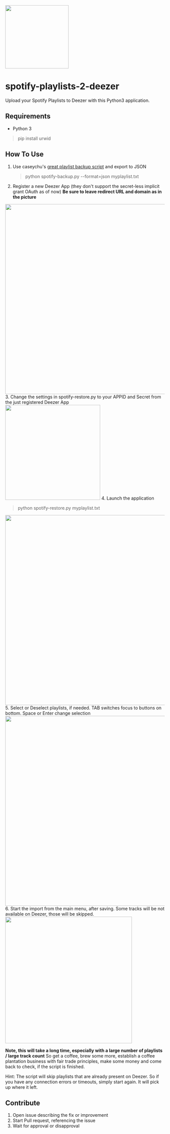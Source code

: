 <img src="https://helpsterte.eu/img/projects/deezerhitsspotify.png" width="200"/>

# spotify-playlists-2-deezer
Upload your Spotify Playlists to Deezer with this Python3 application.

## Requirements
* Python 3
> pip install urwid

## How To Use
1. Use caseychu's [great playlist backup script](https://github.com/caseychu/spotify-backup) and export to JSON
   > python spotify-backup.py --format=json myplaylist.txt
2. Register a new Deezer App (they don't support the secret-less implicit grant OAuth as of now) **Be sure to leave redirect URL and domain as in the picture**
<img src="https://i.imgur.com/91cJaSa.png" width="600" />
3. Change the settings in spotify-restore.py to your APPID and Secret from the just registered Deezer App
<img src="https://i.imgur.com/qw0EWBJ.png" width="300" />
4. Launch the application

   > python spotify-restore.py myplaylist.txt
   <img src="https://i.imgur.com/jh1pDIo.png" width="600" />
5. Select or Deselect playlists, if needed. TAB switches focus to buttons on bottom. Space or Enter change selection
<img src="https://i.imgur.com/bpvpuZc.png" width="600" />
6. Start the import from the main menu, after saving. Some tracks will be not available on Deezer, those will be skipped.
<img src="https://i.imgur.com/L9QvcdT.png" width="400" />

**Note, this will take a long time, especially with a large number of playlists / large track count**
So get a coffee, brew some more, establish a coffee plantation business with fair trade principles, make some money and come back to check, if the script is finished.

Hint: The script will skip playlists that are already present on Deezer. So if you have any connection errors or timeouts, simply start again. It will pick up where it left.

## Contribute
1. Open issue describing the fix or improvement
2. Start Pull request, referencing the issue
3. Wait for approval or disapproval
